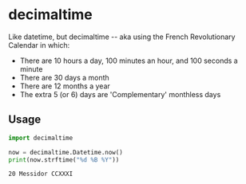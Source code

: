 # decimaltime

Like datetime, but decimaltime -- aka using the French Revolutionary Calendar in which:

* There are 10 hours a day, 100 minutes an hour, and 100 seconds a minute
* There are 30 days a month
* There are 12 months a year
* The extra 5 (or 6) days are 'Complementary' monthless days

## Usage

```python
import decimaltime

now = decimaltime.Datetime.now()
print(now.strftime("%d %B %Y"))
```

`20 Messidor CCXXXI`